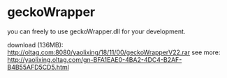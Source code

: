 # geckoWrapper
you can freely to use geckoWrapper.dll for your development.

download (136MB):  http://oltag.com:8080/yaolixing/18/11/00/geckoWrapperV22.rar
see more: http://yaolixing.oltag.com/gn-BFA1EAE0-4BA2-4DC4-B2AF-B4B55AFD5CD5.html
